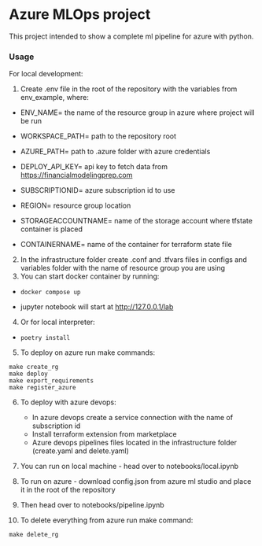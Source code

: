 # Azure MLOps project

This project intended to show a complete ml pipeline for azure with python.

### Usage
For local development:
1.  Create .env file in the root of the repository with the variables from env_example, where:
  - ENV_NAME= the name of the resource group in azure where project will be run

  - WORKSPACE_PATH= path to the repository root

  - AZURE_PATH= path to .azure folder with azure credentials

  - DEPLOY_API_KEY= api key to fetch data from https://financialmodelingprep.com

  - SUBSCRIPTIONID= azure subscription id to use

  - REGION= resource group location

  - STORAGEACCOUNTNAME= name of the storage account where tfstate container is placed

  - CONTAINERNAME= name of the container for terraform state file

2. In the infrastructure folder create .conf and .tfvars files in configs and variables folder with the name of resource group you are using
3. You can start docker container by running:
- ```shell
  docker compose up

- jupyter notebook will start at http://127.0.0.1/lab
4. Or for local interpreter:
- ```shell
  poetry install

5. To deploy on azure run make commands:
```shell
make create_rg
make deploy
make export_requirements
make register_azure
```

6. To deploy with azure devops:
    - In azure devops create a service connection with the name of subscription id
    - Install terraform extension from marketplace
    - Azure devops pipelines files located in the infrastructure folder (create.yaml and delete.yaml)
7. You can run on local machine - head over to notebooks/local.ipynb
8. To run on azure - download config.json from azure ml studio and place it in the root of the repository
9. Then head over to notebooks/pipeline.ipynb

10. To delete everything from azure run make command:
```shell
make delete_rg
```